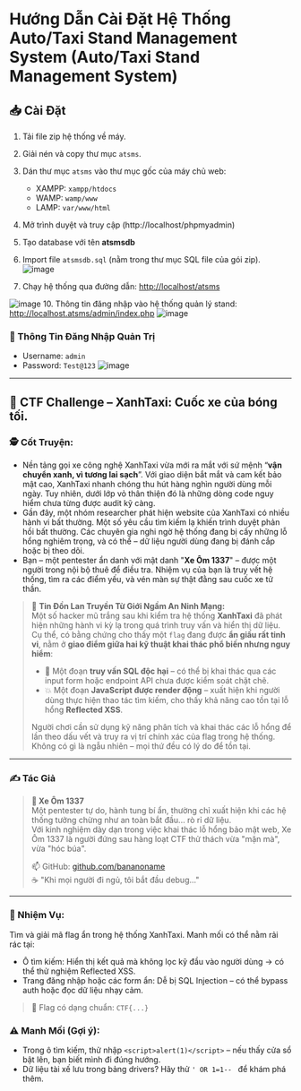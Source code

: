# Hướng Dẫn Cài Đặt Hệ Thống Auto/Taxi Stand Management System (Auto/Taxi Stand Management System)
## 📥 Cài Đặt

1. Tải file zip hệ thống về máy.
2. Giải nén và copy thư mục `atsms`.
3. Dán thư mục `atsms` vào thư mục gốc của máy chủ web:
   - XAMPP: `xampp/htdocs`
   - WAMP: `wamp/www`
   - LAMP: `var/www/html`
4. Mở trình duyệt và truy cập (http://localhost/phpmyadmin)
5. Tạo database với tên **atsmsdb**
7. Import file `atsmsdb.sql` (nằm trong thư mục SQL file của gói zip).
![image](https://github.com/user-attachments/assets/85408012-a813-484c-8bd1-e9568e7c55ba)


9. Chạy hệ thống qua đường dẫn: [http://localhost/atsms](http://localhost/atsms)
   
![image](https://github.com/user-attachments/assets/851865bd-d28f-4c34-ad11-b4080ef89057)
10. Thông tin đăng nhập vào hệ thống quản lý stand: http://localhost.atsms/admin/index.php
![image](https://github.com/user-attachments/assets/3a8005f2-29d8-43b3-8064-95179cdda3e9)

### 🔐 Thông Tin Đăng Nhập Quản Trị
- Username: `admin`
- Password: `Test@123`
![image](https://github.com/user-attachments/assets/75cc5026-034b-4173-9b53-388fddcdce41)

---

## 🧠 CTF Challenge – XanhTaxi: Cuốc xe của bóng tối.

### 🕵️ Cốt Truyện:
- Nền tảng gọi xe công nghệ XanhTaxi vừa mới ra mắt với sứ mệnh “**vận chuyển xanh, vì tương lai sạch**”. Với giao diện bắt mắt và cam kết bảo mật cao, XanhTaxi nhanh chóng thu hút hàng nghìn người dùng mỗi ngày. Tuy nhiên, dưới lớp vỏ thân thiện đó là những dòng code nguy hiểm chưa từng được audit kỹ càng.
- Gần đây, một nhóm researcher phát hiện website của XanhTaxi có nhiều hành vi bất thường. Một số yêu cầu tìm kiếm lạ khiến trình duyệt phản hồi bất thường. Các chuyên gia nghi ngờ hệ thống đang bị cấy những lỗ hổng nghiêm trọng, và có thể – dữ liệu người dùng đang bị đánh cắp hoặc bị theo dõi.
- Bạn – một pentester ẩn danh với mật danh "**Xe Ôm 1337**" – được một người trong nội bộ thuê để điều tra. Nhiệm vụ của bạn là truy vết hệ thống, tìm ra các điểm yếu, và vén màn sự thật đằng sau cuốc xe tử thần.
> 💬 **Tin Đồn Lan Truyền Từ Giới Ngầm An Ninh Mạng:**  
> Một số hacker mũ trắng sau khi kiểm tra hệ thống **XanhTaxi** đã phát hiện những hành vi kỳ lạ trong quá trình truy vấn và hiển thị dữ liệu.  
> Cụ thể, có bằng chứng cho thấy một `flag` đang được **ẩn giấu rất tinh vi**, nằm ở **giao điểm giữa hai kỹ thuật khai thác phổ biến nhưng nguy hiểm**:
> 
> - 🐍 Một đoạn **truy vấn SQL độc hại** – có thể bị khai thác qua các input form hoặc endpoint API chưa được kiểm soát chặt chẽ.
> - 💥 Một đoạn **JavaScript được render động** – xuất hiện khi người dùng thực hiện thao tác tìm kiếm, cho thấy khả năng cao tồn tại lỗ hổng **Reflected XSS**.
> 
> Người chơi cần sử dụng kỹ năng phân tích và khai thác các lỗ hổng để lần theo dấu vết và truy ra vị trí chính xác của flag trong hệ thống.  
> Không có gì là ngẫu nhiên – mọi thứ đều có lý do để tồn tại.

---

### ✍️ Tác Giả

> **👤 Xe Ôm 1337**  
> Một pentester tự do, hành tung bí ẩn, thường chỉ xuất hiện khi các hệ thống tưởng chừng như an toàn bắt đầu... rò rỉ dữ liệu.  
> Với kinh nghiệm dày dạn trong việc khai thác lỗ hổng bảo mật web, Xe Ôm 1337 là người đứng sau hàng loạt CTF thử thách vừa "mặn mà", vừa "hóc búa".  
>  
> 📫 GitHub: [github.com/bananoname](https://github.com/bananoname)  
> ☕ "Khi mọi người đi ngủ, tôi bắt đầu debug..."
---

### 🧩 Nhiệm Vụ:
Tìm và giải mã flag ẩn trong hệ thống XanhTaxi. Manh mối có thể nằm rải rác tại:
- Ô tìm kiếm: Hiển thị kết quả mà không lọc kỹ đầu vào người dùng → có thể thử nghiệm Reflected XSS.
- Trang đăng nhập hoặc các form ẩn: Dễ bị SQL Injection – có thể bypass auth hoặc đọc dữ liệu nhạy cảm.
> 🔖 Flag có dạng chuẩn: `CTF{...}`

### ⚠️ Manh Mối (Gợi ý):
- Trong ô tìm kiếm, thử nhập ```<script>alert(1)</script>``` – nếu thấy cửa sổ bật lên, bạn biết mình đi đúng hướng.
- Dữ liệu tài xế lưu trong bảng drivers? Hãy thử  ```' OR 1=1-- ``` để khám phá thêm.


